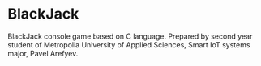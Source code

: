 # BlackJack
BlackJack console game based on C language. Prepared by second year student of Metropolia University of Applied Sciences, Smart IoT systems major, Pavel Arefyev.
